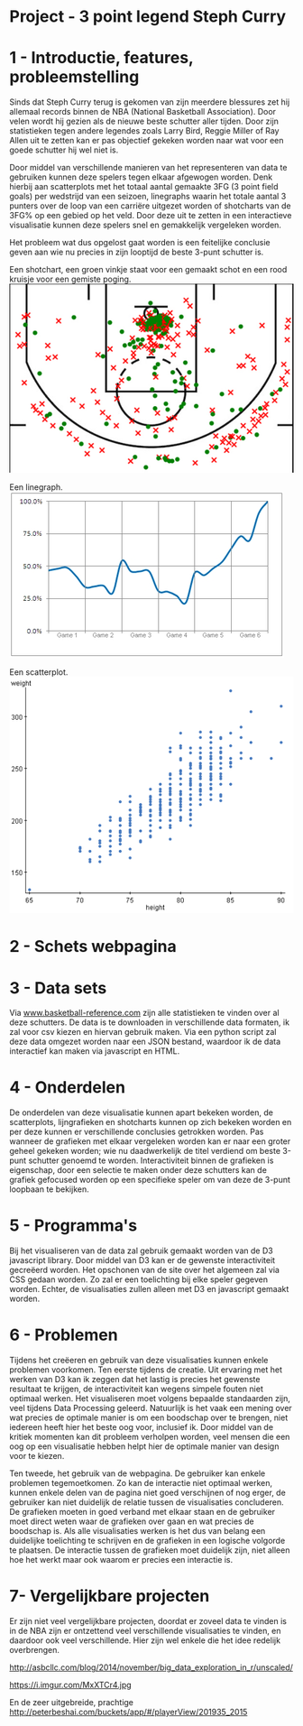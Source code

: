 # Project - 3 point legend Steph Curry

# 1 - Introductie, features, probleemstelling

Sinds dat Steph Curry terug is gekomen van zijn meerdere blessures zet hij allemaal records binnen de NBA (National Basketball Association). Door velen wordt hij gezien als de nieuwe beste schutter aller tijden. Door zijn statistieken tegen andere legendes zoals Larry Bird, Reggie Miller of Ray Allen uit te zetten kan er pas objectief gekeken worden naar wat voor een goede schutter hij wel niet is. 

Door middel van verschillende manieren van het representeren van data te gebruiken kunnen deze spelers tegen elkaar afgewogen worden. Denk hierbij aan scatterplots met het totaal aantal gemaakte 3FG (3 point field goals) per wedstrijd van een seizoen, linegraphs waarin het totale aantal 3 punters over de loop van een carriëre uitgezet worden of shotcharts van de 3FG% op een gebied op het veld. Door deze uit te zetten in een interactieve visualisatie kunnen deze spelers snel en gemakkelijk vergeleken worden. 

Het probleem wat dus opgelost gaat worden is een feitelijke conclusie geven aan wie nu precies in zijn looptijd de beste 3-punt schutter is. 

Een shotchart, een groen vinkje staat voor een gemaakt schot en een rood kruisje voor een gemiste poging.
![shotchart](doc/shotchart.jpg)

Een linegraph.
![linegraph](doc/linegraph.jpg)

Een scatterplot.
![scatterplot](doc/scatterplot.gif)

# 2 - Schets webpagina

# 3 - Data sets

Via www.basketball-reference.com zijn alle statistieken te vinden over al deze schutters. De data is te downloaden in verschillende data formaten, ik zal voor csv kiezen en hiervan gebruik maken. Via een python script zal deze data omgezet worden naar een JSON bestand, waardoor ik de data interactief kan maken via javascript en HTML.

# 4 - Onderdelen

De onderdelen van deze visualisatie kunnen apart bekeken worden, de scatterplots, lijngrafieken en shotcharts kunnen op zich bekeken worden en per deze kunnen er verschillende conclusies getrokken worden. Pas wanneer de grafieken met elkaar vergeleken worden kan er naar een groter geheel gekeken worden; wie nu daadwerkelijk de titel verdiend om beste 3-punt schutter genoemd te worden. Interactiviteit binnen de grafieken is eigenschap, door een selectie te maken onder deze schutters kan de grafiek gefocused worden op een specifieke speler om van deze de 3-punt loopbaan te bekijken.

# 5 - Programma's

Bij het visualiseren van de data zal gebruik gemaakt worden van de D3 javascript library. Door middel van D3 kan er de gewenste interactiviteit gecreëerd worden. Het opschonen van de site over het algemeen zal via CSS gedaan worden. Zo zal er een toelichting bij elke speler gegeven worden. Echter, de visualisaties zullen alleen met D3 en javascript gemaakt worden.

# 6 - Problemen

Tijdens het creëeren en gebruik van deze visualisaties kunnen enkele problemen voorkomen. Ten eerste tijdens de creatie. Uit ervaring met het werken van D3 kan ik zeggen dat het lastig is precies het gewenste resultaat te krijgen, de interactiviteit kan wegens simpele fouten niet optimaal werken. Het visualiseren moet volgens bepaalde standaarden zijn, veel tijdens Data Processing geleerd. Natuurlijk is het vaak een mening over wat precies de optimale manier is om een boodschap over te brengen, niet iedereen heeft hier het beste oog voor, inclusief ik. Door middel van de kritiek momenten kan dit probleem verholpen worden, veel mensen die een oog op een visualisatie hebben helpt hier de optimale manier van design voor te kiezen.

Ten tweede, het gebruik van de webpagina. De gebruiker kan enkele problemen tegemoetkomen. Zo kan de interactie niet optimaal werken, kunnen enkele delen van de pagina niet goed verschijnen of nog erger, de gebruiker kan niet duidelijk de relatie tussen de visualisaties concluderen. De grafieken moeten in goed verband met elkaar staan en de gebruiker moet direct weten waar de grafieken over gaan en wat precies de boodschap is. Als alle visualisaties werken is het dus van belang een duidelijke toelichting te schrijven en de grafieken in een logische volgorde te plaatsen. De interactie tussen de grafieken moet duidelijk zijn, niet alleen hoe het werkt maar ook waarom er precies een interactie is.

# 7- Vergelijkbare projecten

Er zijn niet veel vergelijkbare projecten, doordat er zoveel data te vinden is in de NBA zijn er ontzettend veel verschillende visualisaties te vinden, en daardoor ook veel verschillende. Hier zijn wel enkele die het idee redelijk overbrengen.

http://asbcllc.com/blog/2014/november/big_data_exploration_in_r/unscaled/

https://i.imgur.com/MxXTCr4.jpg

En de zeer uitgebreide, prachtige
http://peterbeshai.com/buckets/app/#/playerView/201935_2015

